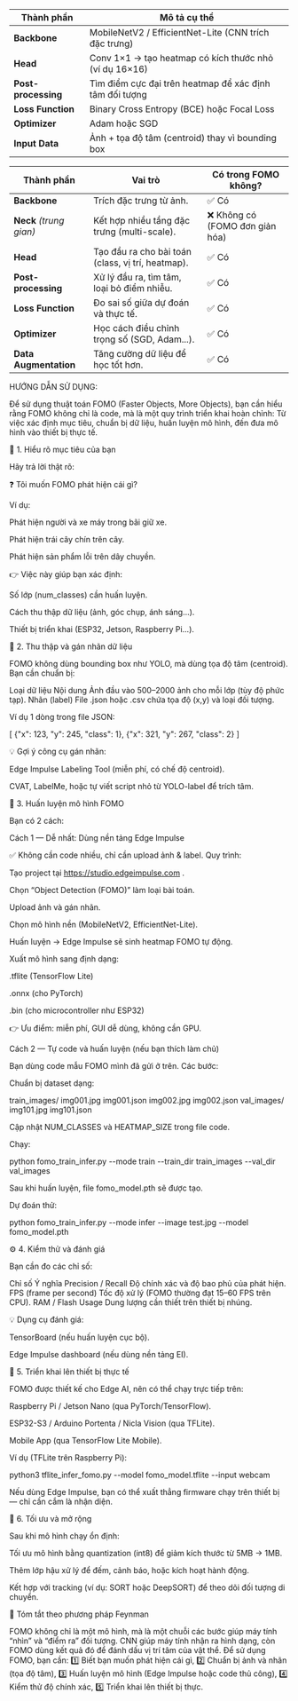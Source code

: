| Thành phần          | Mô tả cụ thể                                            |
| ------------------- | ------------------------------------------------------- |
| **Backbone**        | MobileNetV2 / EfficientNet-Lite (CNN trích đặc trưng)   |
| **Head**            | Conv 1×1 → tạo heatmap có kích thước nhỏ (ví dụ 16×16)  |
| **Post-processing** | Tìm điểm cực đại trên heatmap để xác định tâm đối tượng |
| **Loss Function**   | Binary Cross Entropy (BCE) hoặc Focal Loss              |
| **Optimizer**       | Adam hoặc SGD                                           |
| **Input Data**      | Ảnh + tọa độ tâm (centroid) thay vì bounding box        |

| Thành phần              | Vai trò                                           | Có trong FOMO không?           |
| ----------------------- | ------------------------------------------------- | ------------------------------ |
| **Backbone**            | Trích đặc trưng từ ảnh.                           | ✅ Có                           |
| **Neck** *(trung gian)* | Kết hợp nhiều tầng đặc trưng (multi-scale).       | ❌ Không có (FOMO đơn giản hóa) |
| **Head**                | Tạo đầu ra cho bài toán (class, vị trí, heatmap). | ✅ Có                           |
| **Post-processing**     | Xử lý đầu ra, tìm tâm, loại bỏ điểm nhiễu.        | ✅ Có                           |
| **Loss Function**       | Đo sai số giữa dự đoán và thực tế.                | ✅ Có                           |
| **Optimizer**           | Học cách điều chỉnh trọng số (SGD, Adam...).      | ✅ Có                           |
| **Data Augmentation**   | Tăng cường dữ liệu để học tốt hơn.                | ✅ Có                           |

HƯỚNG DẪN SỬ DỤNG:

Để sử dụng thuật toán FOMO (Faster Objects, More Objects), bạn cần hiểu rằng FOMO không chỉ là code, mà là một quy trình triển khai hoàn chỉnh:
Từ việc xác định mục tiêu, chuẩn bị dữ liệu, huấn luyện mô hình, đến đưa mô hình vào thiết bị thực tế.

🧭 1. Hiểu rõ mục tiêu của bạn

Hãy trả lời thật rõ:

❓ Tôi muốn FOMO phát hiện cái gì?

Ví dụ:

Phát hiện người và xe máy trong bãi giữ xe.

Phát hiện trái cây chín trên cây.

Phát hiện sản phẩm lỗi trên dây chuyền.

👉 Việc này giúp bạn xác định:

Số lớp (num_classes) cần huấn luyện.

Cách thu thập dữ liệu (ảnh, góc chụp, ánh sáng...).

Thiết bị triển khai (ESP32, Jetson, Raspberry Pi...).

📸 2. Thu thập và gán nhãn dữ liệu

FOMO không dùng bounding box như YOLO, mà dùng tọa độ tâm (centroid).
Bạn cần chuẩn bị:

Loại dữ liệu	Nội dung
Ảnh đầu vào	500–2000 ảnh cho mỗi lớp (tùy độ phức tạp).
Nhãn (label)	File .json hoặc .csv chứa tọa độ (x,y) và loại đối tượng.

Ví dụ 1 dòng trong file JSON:

[
  {"x": 123, "y": 245, "class": 1},
  {"x": 321, "y": 267, "class": 2}
]


💡 Gợi ý công cụ gán nhãn:

Edge Impulse Labeling Tool (miễn phí, có chế độ centroid).

CVAT, LabelMe, hoặc tự viết script nhỏ từ YOLO-label để trích tâm.

🧩 3. Huấn luyện mô hình FOMO

Bạn có 2 cách:

Cách 1 — Dễ nhất: Dùng nền tảng Edge Impulse

✅ Không cần code nhiều, chỉ cần upload ảnh & label.
Quy trình:

Tạo project tại https://studio.edgeimpulse.com
.

Chọn “Object Detection (FOMO)” làm loại bài toán.

Upload ảnh và gán nhãn.

Chọn mô hình nền (MobileNetV2, EfficientNet-Lite).

Huấn luyện → Edge Impulse sẽ sinh heatmap FOMO tự động.

Xuất mô hình sang định dạng:

.tflite (TensorFlow Lite)

.onnx (cho PyTorch)

.bin (cho microcontroller như ESP32)

👉 Ưu điểm: miễn phí, GUI dễ dùng, không cần GPU.

Cách 2 — Tự code và huấn luyện (nếu bạn thích làm chủ)

Bạn dùng code mẫu FOMO mình đã gửi ở trên.
Các bước:

Chuẩn bị dataset dạng:

train_images/
    img001.jpg
    img001.json
    img002.jpg
    img002.json
val_images/
    img101.jpg
    img101.json


Cập nhật NUM_CLASSES và HEATMAP_SIZE trong file code.

Chạy:

python fomo_train_infer.py --mode train --train_dir train_images --val_dir val_images


Sau khi huấn luyện, file fomo_model.pth sẽ được tạo.

Dự đoán thử:

python fomo_train_infer.py --mode infer --image test.jpg --model fomo_model.pth

⚙️ 4. Kiểm thử và đánh giá

Bạn cần đo các chỉ số:

Chỉ số	Ý nghĩa
Precision / Recall	Độ chính xác và độ bao phủ của phát hiện.
FPS (frame per second)	Tốc độ xử lý (FOMO thường đạt 15–60 FPS trên CPU).
RAM / Flash Usage	Dung lượng cần thiết trên thiết bị nhúng.

💡 Dụng cụ đánh giá:

TensorBoard (nếu huấn luyện cục bộ).

Edge Impulse dashboard (nếu dùng nền tảng EI).

🔌 5. Triển khai lên thiết bị thực tế

FOMO được thiết kế cho Edge AI, nên có thể chạy trực tiếp trên:

Raspberry Pi / Jetson Nano (qua PyTorch/TensorFlow).

ESP32-S3 / Arduino Portenta / Nicla Vision (qua TFLite).

Mobile App (qua TensorFlow Lite Mobile).

Ví dụ (TFLite trên Raspberry Pi):

python3 tflite_infer_fomo.py --model fomo_model.tflite --input webcam


Nếu dùng Edge Impulse, bạn có thể xuất thẳng firmware chạy trên thiết bị — chỉ cần cắm là nhận diện.

🧠 6. Tối ưu và mở rộng

Sau khi mô hình chạy ổn định:

Tối ưu mô hình bằng quantization (int8) để giảm kích thước từ 5MB → 1MB.

Thêm lớp hậu xử lý để đếm, cảnh báo, hoặc kích hoạt hành động.

Kết hợp với tracking (ví dụ: SORT hoặc DeepSORT) để theo dõi đối tượng di chuyển.

💬 Tóm tắt theo phương pháp Feynman

FOMO không chỉ là một mô hình, mà là một chuỗi các bước giúp máy tính “nhìn” và “điểm ra” đối tượng.
CNN giúp máy tính nhận ra hình dạng, còn FOMO dùng kết quả đó để đánh dấu vị trí tâm của vật thể.
Để sử dụng FOMO, bạn cần:
1️⃣ Biết bạn muốn phát hiện cái gì,
2️⃣ Chuẩn bị ảnh và nhãn (tọa độ tâm),
3️⃣ Huấn luyện mô hình (Edge Impulse hoặc code thủ công),
4️⃣ Kiểm thử độ chính xác,
5️⃣ Triển khai lên thiết bị thực.
